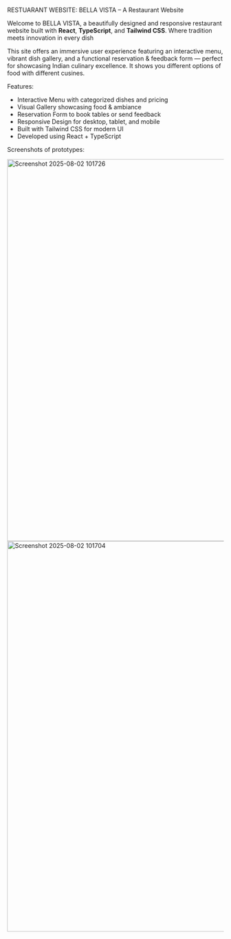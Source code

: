RESTUARANT WEBSITE:
BELLA VISTA – A Restaurant Website

Welcome to BELLA VISTA, a beautifully designed and responsive restaurant website built with **React**, **TypeScript**, and **Tailwind CSS**. Where tradition meets innovation in every dish


This site offers an immersive user experience featuring an interactive menu, vibrant dish gallery, and a functional reservation & feedback form — perfect for showcasing Indian culinary excellence.
It shows you different options of food with different cusines. 

Features:

-  Interactive Menu with categorized dishes and pricing
-  Visual Gallery showcasing food & ambiance
-  Reservation Form to book tables or send feedback
-  Responsive Design for desktop, tablet, and mobile
-  Built with Tailwind CSS for modern UI
-  Developed using React + TypeScript

Screenshots of prototypes:

<img width="1889" height="889" alt="Screenshot 2025-08-02 101726" src="https://github.com/user-attachments/assets/b710399f-7619-42c7-acbd-6da653177fcb" />
<img width="1888" height="909" alt="Screenshot 2025-08-02 101704" src="https://github.com/user-attachments/assets/4608e980-3979-42f0-af0c-6d02f42c4b44" />

